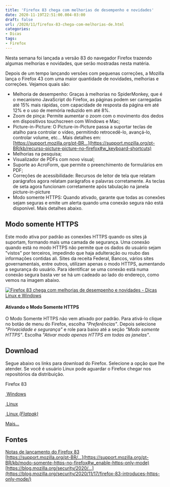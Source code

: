```yaml
---
title: 'Firefox 83 chega com melhorias de desempenho e novidades'
date: 2020-11-19T22:51:00.004-03:00
draft: false
url: /2020/11/firefox-83-chega-com-melhorias-de.html
categories:
- Dicas
tags: 
- Firefox
---
```


Nesta semana foi lançada a versão 83 do navegador Firefox trazendo algumas melhorias e novidades, que serão mostradas nesta matéria.

<!--more-->

Depois de um tempo lançando versões com pequenas correções, a Mozilla lança o Firefox 43 com uma maior quantidade de novidades, melhorias e correções. Vejamos quais são:  

*   Melhoria de desempenho: Graças à melhorias no SpiderMonkey, que é o mecanismo JavaScript do Firefox, as páginas podem ser carregadas até 15% mais rápidas, com capacidade de resposta da página em até 12% e o uso de memória reduzido em até 8%.
*   Zoom de pinça: Permite aumentar o zoom com o movimento dos dedos em dispositivos touchscreen com Windows e Mac;
*   Picture-in-Picture: O Picture-in-Picture passa a suportar teclas de atalho para controlar o vídeo, permitindo retrocedê-lo, avançá-lo, controlar volume, etc... Mais detalhes em: [https://support.mozilla.org/pt-BR...](https://support.mozilla.org/pt-BR/kb/recurso-picture-picture-no-firefox#w_keyboard-shortcuts)
*   Melhorias na pesquisa;
*   Visualizador de PDFs com novo visual;
*   Suporte ao AcroForm, que permite o preenchimento de formulários em PDF;
*   Correções de acessibilidade: Recursos de leitor de tela que relatam parágrafos agora relatam parágrafos e palavras corretamente. As teclas de seta agora funcionam corretamente após tabulação na janela picture-in-picture
*   Modo somente HTTPS: Quando ativado, garante que todas as conexões sejam seguras e emite um alerta quando uma conexão segura não está disponível. Mais detalhes abaixo.

## Modo somente HTTPS

  
Este modo ativa por padrão as conexões HTTPS quando os sites já suportam, formando mais uma camada de segurança. Uma conexão quando está no modo HTTPS não permite que os dados do usuário sejam "vistos" por terceiros, impedindo que haja adulteração ou roubo das informações contidas ali. Sites da receita Federal, Bancos, vários sites governamentais, entre outros, utilizam apenas o modo HTTPS, aumentando a segurança do usuário. Para identificar se uma conexão está numa conexão segura basta ver se há um cadeado ao lado do endereço, como vemos na imagem abaixo.  

[![Firefox 83 chega com melhorias de desempenho e novidades - Dicas Linux e Windows](https://1.bp.blogspot.com/-yskPAnOx4pM/X7ce5cec6FI/AAAAAAAAREA/lq71DU2Z8IgmZUrasjAYwnEAiZGEeSmiQCNcBGAsYHQ/s16000/01.png "Firefox 83 chega com melhorias de desempenho e novidades - Dicas Linux e Windows")](https://1.bp.blogspot.com/-yskPAnOx4pM/X7ce5cec6FI/AAAAAAAAREA/lq71DU2Z8IgmZUrasjAYwnEAiZGEeSmiQCNcBGAsYHQ/s0/01.png)

  

#### Ativando o Modo Somente HTTPS

  
O Modo Somente HTTPS não vem ativado por padrão. Para ativá-lo clique no botão de menu do Firefox, escolha _"Preferências"_. Depois selecione _"Privacidade e segurança"_ e role para baixo até a seção _"Modo somente HTTPS"_. Escolha _"Ativar modo apenas HTTPS em todas as janelas"_.  
  

## Download

  
Segue abaixo os links para download do Firefox. Selecione a opção que lhe atender. Se você é usuário Linux pode aguardar o Firefox chegar nos repositórios da distribuição.  
  

Firefox 83

[ Windows](https://download.mozilla.org/?product=firefox-latest-ssl&os=win64&lang=pt-BR)

[ Linux](https://download.mozilla.org/?product=firefox-latest-ssl&os=linux64&lang=pt-BR)

[ Linux _(Flatpak)_](https://flathub.org/apps/details/org.mozilla.firefox)

[Mais...](https://www.mozilla.org/pt-BR/firefox/new/)

  

## Fontes

  
[Notas de lançamento do Firefox 83](https://www.mozilla.org/en-US/firefox/83.0/releasenotes/)  
[https://support.mozilla.org/pt-BR/...](https://support.mozilla.org/pt-BR/kb/modo-somente-https-no-firefox#w_enable-https-only-mode)  
[https://blog.mozilla.org/security/2020/...](https://blog.mozilla.org/security/2020/11/17/firefox-83-introduces-https-only-mode/)
